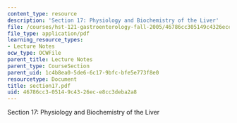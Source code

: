 ```yaml
---
content_type: resource
description: 'Section 17: Physiology and Biochemistry of the Liver'
file: /courses/hst-121-gastroenterology-fall-2005/46786cc305149c4326ece8cc3deba2a8_section17.pdf
file_type: application/pdf
learning_resource_types:
- Lecture Notes
ocw_type: OCWFile
parent_title: Lecture Notes
parent_type: CourseSection
parent_uid: 1c4b8ea0-5de6-6c17-9bfc-bfe5e773f8e0
resourcetype: Document
title: section17.pdf
uid: 46786cc3-0514-9c43-26ec-e8cc3deba2a8
---
```

Section 17: Physiology and Biochemistry of the Liver

